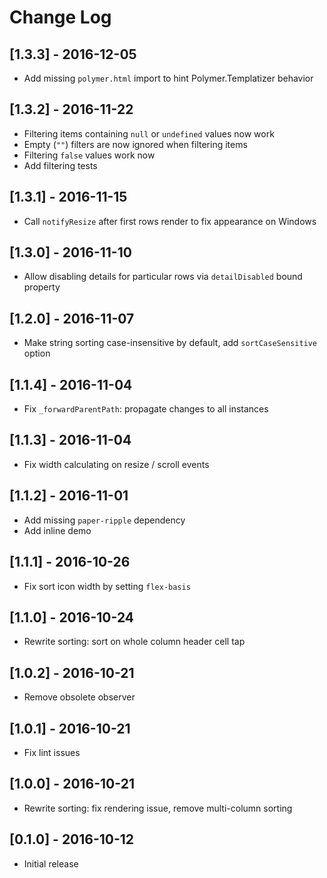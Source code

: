 # Change Log

## [1.3.3] - 2016-12-05
- Add missing `polymer.html` import to hint Polymer.Templatizer behavior

## [1.3.2] - 2016-11-22
- Filtering items containing `null` or `undefined` values now work
- Empty (`""`) filters are now ignored when filtering items
- Filtering `false` values work now
- Add filtering tests

## [1.3.1] - 2016-11-15
- Call `notifyResize` after first rows render to fix appearance on Windows

## [1.3.0] - 2016-11-10
- Allow disabling details for particular rows via `detailDisabled` bound property

## [1.2.0] - 2016-11-07
- Make string sorting case-insensitive by default, add `sortCaseSensitive` option

## [1.1.4] - 2016-11-04
- Fix `_forwardParentPath`: propagate changes to all instances

## [1.1.3] - 2016-11-04
- Fix width calculating on resize / scroll events

## [1.1.2] - 2016-11-01
- Add missing `paper-ripple` dependency
- Add inline demo

## [1.1.1] - 2016-10-26
- Fix sort icon width by setting `flex-basis`

## [1.1.0] - 2016-10-24
- Rewrite sorting: sort on whole column header cell tap

## [1.0.2] - 2016-10-21
- Remove obsolete observer

## [1.0.1] - 2016-10-21
- Fix lint issues

## [1.0.0] - 2016-10-21
- Rewrite sorting: fix rendering issue, remove multi-column sorting

## [0.1.0] - 2016-10-12
- Initial release
